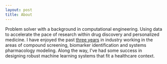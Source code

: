 ```yaml
---
layout: post
title: About
---
```


Problem solver with a background in computational engineering. Using data to accelerate the pace of research within drug discovery and personalized medicine. I have enjoyed the past [three years](https://www.linkedin.com/in/yusuf-roohani-bb195231/) in industry working in the areas of compound screening, biomarker identification and systems pharmacology modeling. Along the way, I've had some success in designing robust machine learning systems that fit a healthcare context.


